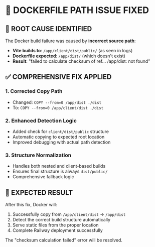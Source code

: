 # 🎯 DOCKERFILE PATH ISSUE FIXED

## 🚨 ROOT CAUSE IDENTIFIED

The Docker build failure was caused by **incorrect source path**:
- **Vite builds to**: `/app/client/dist/public/` (as seen in logs)
- **Dockerfile expected**: `/app/dist/` (which doesn't exist)
- **Result**: "failed to calculate checksum of ref... /app/dist: not found"

## ✅ COMPREHENSIVE FIX APPLIED

### 1. Corrected Copy Path
- Changed: `COPY --from=0 /app/dist ./dist`
- To: `COPY --from=0 /app/client/dist ./dist`

### 2. Enhanced Detection Logic
- Added check for `client/dist/public` structure
- Automatic copying to expected root location
- Improved debugging with actual path detection

### 3. Structure Normalization
- Handles both nested and client-based builds
- Ensures final structure is always `dist/public/`
- Comprehensive fallback logic

## 🚀 EXPECTED RESULT

After this fix, Docker will:
1. Successfully copy from `/app/client/dist` → `/app/dist`
2. Detect the correct build structure automatically
3. Serve static files from the proper location
4. Complete Railway deployment successfully

The "checksum calculation failed" error will be resolved.